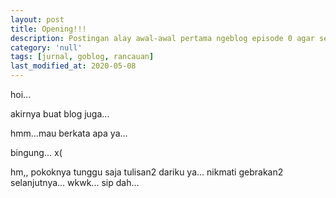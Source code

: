 ```yaml
---
layout: post
title: Opening!!!
description: Postingan alay awal-awal pertama ngeblog episode 0 agar semua tahu kita semua pernah alay.
category: 'null'
tags: [jurnal, goblog, rancauan]
last_modified_at: 2020-05-08
---
```


hoi...

akirnya buat blog juga...

hmm...mau berkata apa ya...

bingung... x(

hm,, pokoknya tunggu saja tulisan2 dariku ya... nikmati gebrakan2 selanjutnya... wkwk... sip dah...
